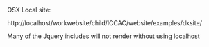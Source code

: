 OSX Local site:

http://localhost/workwebsite/child/ICCAC/website/examples/dksite/

Many of the Jquery includes will not render without using localhost
